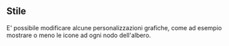 ## Stile

E' possibile modificare alcune personalizzazioni grafiche, come ad esempio mostrare o meno le icone ad ogni nodo dell'albero.
